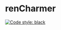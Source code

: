 # renCharmer

[![Code style: black](https://img.shields.io/badge/Code%20style-black-000000.svg)](https://github.com/psf/black)
